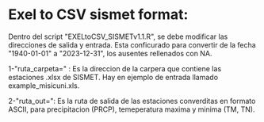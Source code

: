 # Exel to CSV sismet format:
Dentro del script "EXELtoCSV_SISMETv1.1.R", se debe modificar las direcciones de salida y entrada. Esta conficurado para convertir de la fecha "1940-01-01" a "2023-12-31", los ausentes rellenados con NA.

1-"ruta_carpeta=" : Es la direccion de la carpera que contiene las estaciones .xlsx de                        SISMET. Hay en ejemplo de entrada llamado example_misicuni.xls.



2-"ruta_out=": Es la ruta de salida de las estaciones converditas en formato ASCII, para                       precipitacion (PRCP), temeperatura maxima y minima (TM, TN).

